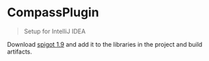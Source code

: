 # CompassPlugin

> Setup for IntelliJ IDEA

Download [spigot 1.9](https://cdn.getbukkit.org/spigot/spigot-1.9-R0.1-SNAPSHOT-latest.jar) and add it to the libraries in the project and build artifacts.